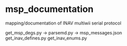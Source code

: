 # msp_documentation
mapping/documentation of INAV multiwii serial protocol

get_msp_degs.py -> parsemd.py -> msp_messages.json
get_inav_defines.py
get_inav_enums.py